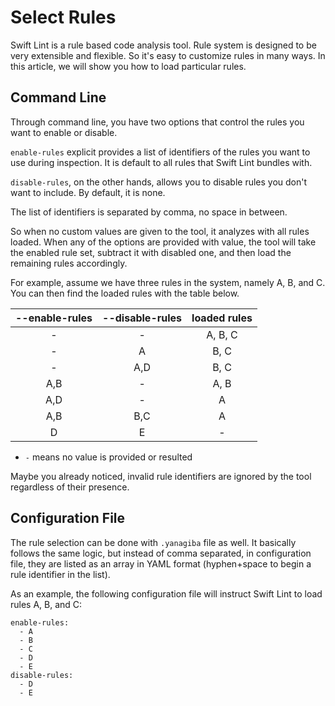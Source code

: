 # Select Rules

Swift Lint is a rule based code analysis tool. Rule system is designed to be very extensible and flexible. So it's easy to customize rules in many ways. In this article, we will show you how to load particular rules.

## Command Line

Through command line, you have two options that control the rules you want to enable or disable.

`enable-rules` explicit provides a list of identifiers of the rules you want to use during inspection.
It is default to all rules that Swift Lint bundles with.

`disable-rules`, on the other hands, allows you to disable rules you don't want to include. By default, it is none.

The list of identifiers is separated by comma, no space in between.

So when no custom values are given to the tool, it analyzes with all rules loaded.
When any of the options are provided with value, the tool will take the enabled rule set, subtract it with disabled one, and then load the remaining rules accordingly.

For example, assume we have three rules in the system, namely A, B, and C.
You can then find the loaded rules with the table below.

| --enable-rules | --disable-rules | loaded rules |
| :---: | :---: | :---: |
| - | - | A, B, C |
| - | A | B, C |
| - | A,D | B, C |
| A,B | - | A, B |
| A,D | - | A |
| A,B | B,C | A |
| D | E | - |

* `-` means no value is provided or resulted

Maybe you already noticed, invalid rule identifiers are ignored by the tool regardless of their presence.

## Configuration File

The rule selection can be done with `.yanagiba` file as well. It basically follows the same logic, but instead of comma separated, in configuration file, they are listed as an array in YAML format (hyphen+space to begin a rule identifier in the list).

As an example, the following configuration file will instruct Swift Lint to load rules A, B, and C:

```
enable-rules:
  - A
  - B
  - C
  - D
  - E
disable-rules:
  - D
  - E
```
